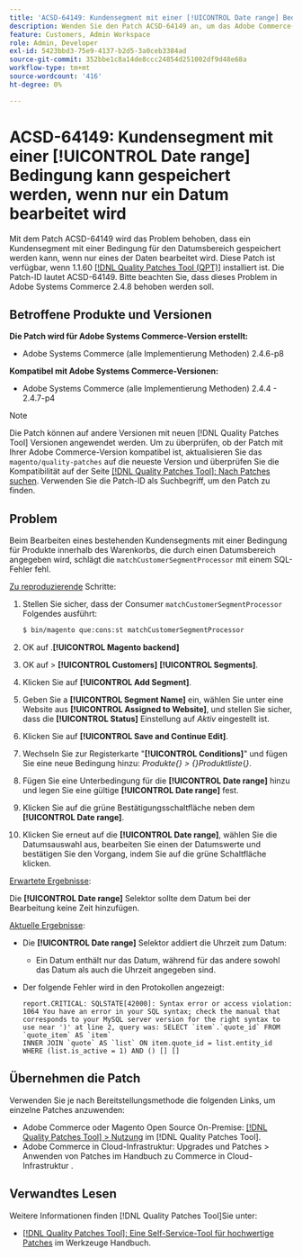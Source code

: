 ```yaml
---
title: 'ACSD-64149: Kundensegment mit einer [!UICONTROL Date range] Bedingung kann gespeichert werden, wenn nur ein Datum bearbeitet wird'
description: Wenden Sie den Patch ACSD-64149 an, um das Adobe Commerce-Problem zu beheben, bei dem Kundensegmente mit einer **[!UICONTROL Date range]**-Bedingung gespeichert werden können, wenn nur eines der Daten bearbeitet wird.
feature: Customers, Admin Workspace
role: Admin, Developer
exl-id: 5423bbd3-75e9-4137-b2d5-3a0ceb3384ad
source-git-commit: 352bbe1c8a14de8ccc24854d251002df9d48e68a
workflow-type: tm+mt
source-wordcount: '416'
ht-degree: 0%

---
```


# ACSD-64149: Kundensegment mit einer [!UICONTROL Date range] Bedingung kann gespeichert werden, wenn nur ein Datum bearbeitet wird

Mit dem Patch ACSD-64149 wird das Problem behoben, dass ein Kundensegment mit einer Bedingung für den Datumsbereich gespeichert werden kann, wenn nur eines der Daten bearbeitet wird. Diese Patch ist verfügbar, wenn 1.1.60 [[!DNL Quality Patches Tool (QPT)]](/help/tools/quality-patches-tool/quality-patches-tool-to-self-serve-quality-patches.md) installiert ist. Die Patch-ID lautet ACSD-64149. Bitte beachten Sie, dass dieses Problem in Adobe Systems Commerce 2.4.8 behoben werden soll.

## Betroffene Produkte und Versionen

**Die Patch wird für Adobe Systems Commerce-Version erstellt:**

* Adobe Systems Commerce (alle Implementierung Methoden) 2.4.6-p8

**Kompatibel mit Adobe Systems Commerce-Versionen:**

* Adobe Systems Commerce (alle Implementierung Methoden) 2.4.4 - 2.4.7-p4

>[!NOTE]
>
>Die Patch können auf andere Versionen mit neuen [!DNL Quality Patches Tool] Versionen angewendet werden. Um zu überprüfen, ob der Patch mit Ihrer Adobe Commerce-Version kompatibel ist, aktualisieren Sie das `magento/quality-patches` auf die neueste Version und überprüfen Sie die Kompatibilität auf der Seite [[!DNL Quality Patches Tool]: Nach Patches suchen](https://experienceleague.adobe.com/tools/commerce-quality-patches/index.html). Verwenden Sie die Patch-ID als Suchbegriff, um den Patch zu finden.

## Problem

Beim Bearbeiten eines bestehenden Kundensegments mit einer Bedingung für Produkte innerhalb des Warenkorbs, die durch einen Datumsbereich angegeben wird, schlägt die `matchCustomerSegmentProcessor` mit einem SQL-Fehler fehl.

<u>Zu reproduzierende</u> Schritte:

1. Stellen Sie sicher, dass der Consumer `matchCustomerSegmentProcessor` Folgendes ausführt:

   ```bash
   $ bin/magento que:cons:st matchCustomerSegmentProcessor
   ```

1. OK auf .**[!UICONTROL Magento backend]**
1. OK auf > **[!UICONTROL Customers]** **[!UICONTROL Segments]**.
1. Klicken Sie auf **[!UICONTROL Add Segment]**.
1. Geben Sie a **[!UICONTROL Segment Name]** ein, wählen Sie unter eine Website aus **[!UICONTROL Assigned to Website]**, und stellen Sie sicher, dass die **[!UICONTROL Status]** Einstellung auf *Aktiv* eingestellt ist.
1. Klicken Sie auf **[!UICONTROL Save and Continue Edit]**.
1. Wechseln Sie zur Registerkarte &quot;**[!UICONTROL Conditions]**&quot; und fügen Sie eine neue Bedingung hinzu: *Produkte{} > {}Produktliste*{*}*.
1. Fügen Sie eine Unterbedingung für die **[!UICONTROL Date range]** hinzu und legen Sie eine gültige **[!UICONTROL Date range]** fest.
1. Klicken Sie auf die grüne Bestätigungsschaltfläche neben dem **[!UICONTROL Date range]**.
1. Klicken Sie erneut auf die **[!UICONTROL Date range]**, wählen Sie die Datumsauswahl aus, bearbeiten Sie einen der Datumswerte und bestätigen Sie den Vorgang, indem Sie auf die grüne Schaltfläche klicken.

<u>Erwartete Ergebnisse</u>:

Die **[!UICONTROL Date range]** Selektor sollte dem Datum bei der Bearbeitung keine Zeit hinzufügen.

<u>Aktuelle Ergebnisse</u>:

* Die **[!UICONTROL Date range]** Selektor addiert die Uhrzeit zum Datum:
   * Ein Datum enthält nur das Datum, während für das andere sowohl das Datum als auch die Uhrzeit angegeben sind.
* Der folgende Fehler wird in den Protokollen angezeigt:

  ```
  report.CRITICAL: SQLSTATE[42000]: Syntax error or access violation: 1064 You have an error in your SQL syntax; check the manual that corresponds to your MySQL server version for the right syntax to use near ')' at line 2, query was: SELECT `item`.`quote_id` FROM `quote_item` AS `item`
  INNER JOIN `quote` AS `list` ON item.quote_id = list.entity_id WHERE (list.is_active = 1) AND () [] []
  ```


## Übernehmen die Patch

Verwenden Sie je nach Bereitstellungsmethode die folgenden Links, um einzelne Patches anzuwenden:

* Adobe Commerce oder Magento Open Source On-Premise: [[!DNL Quality Patches Tool] > Nutzung](/help/tools/quality-patches-tool/usage.md) im [!DNL Quality Patches Tool].
* Adobe Commerce in Cloud-Infrastruktur: Upgrades und Patches > Anwenden von Patches im Handbuch zu Commerce in Cloud-Infrastruktur .

## Verwandtes Lesen

Weitere Informationen finden [!DNL Quality Patches Tool]Sie unter:

* [[!DNL Quality Patches Tool]: Eine Self-Service-Tool für hochwertige Patches](/help/tools/quality-patches-tool/quality-patches-tool-to-self-serve-quality-patches.md) im Werkzeuge Handbuch.
